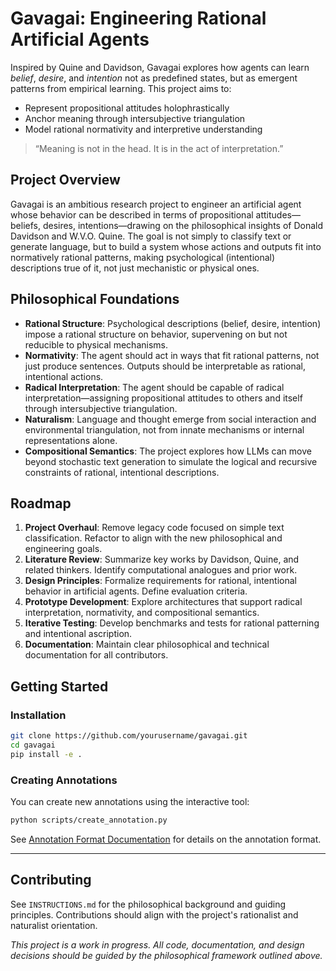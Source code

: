 # Gavagai: Engineering Rational Artificial Agents

Inspired by Quine and Davidson, Gavagai explores how agents can learn *belief*, *desire*, and *intention* not as predefined states, but as emergent patterns from empirical learning. This project aims to:

- Represent propositional attitudes holophrastically
- Anchor meaning through intersubjective triangulation
- Model rational normativity and interpretive understanding

> “Meaning is not in the head. It is in the act of interpretation.”

## Project Overview
Gavagai is an ambitious research project to engineer an artificial agent whose behavior can be described in terms of propositional attitudes—beliefs, desires, intentions—drawing on the philosophical insights of Donald Davidson and W.V.O. Quine. The goal is not simply to classify text or generate language, but to build a system whose actions and outputs fit into normatively rational patterns, making psychological (intentional) descriptions true of it, not just mechanistic or physical ones.

## Philosophical Foundations
- **Rational Structure**: Psychological descriptions (belief, desire, intention) impose a rational structure on behavior, supervening on but not reducible to physical mechanisms.
- **Normativity**: The agent should act in ways that fit rational patterns, not just produce sentences. Outputs should be interpretable as rational, intentional actions.
- **Radical Interpretation**: The agent should be capable of radical interpretation—assigning propositional attitudes to others and itself through intersubjective triangulation.
- **Naturalism**: Language and thought emerge from social interaction and environmental triangulation, not from innate mechanisms or internal representations alone.
- **Compositional Semantics**: The project explores how LLMs can move beyond stochastic text generation to simulate the logical and recursive constraints of rational, intentional descriptions.

## Roadmap
1. **Project Overhaul**: Remove legacy code focused on simple text classification. Refactor to align with the new philosophical and engineering goals.
2. **Literature Review**: Summarize key works by Davidson, Quine, and related thinkers. Identify computational analogues and prior work.
3. **Design Principles**: Formalize requirements for rational, intentional behavior in artificial agents. Define evaluation criteria.
4. **Prototype Development**: Explore architectures that support radical interpretation, normativity, and compositional semantics.
5. **Iterative Testing**: Develop benchmarks and tests for rational patterning and intentional ascription.
6. **Documentation**: Maintain clear philosophical and technical documentation for all contributors.

## Getting Started

### Installation

```bash
git clone https://github.com/yourusername/gavagai.git
cd gavagai
pip install -e .
```

### Creating Annotations

You can create new annotations using the interactive tool:

```bash
python scripts/create_annotation.py
```

See [Annotation Format Documentation](docs/annotation_format.md) for details on the annotation format.

---

## Contributing
See `INSTRUCTIONS.md` for the philosophical background and guiding principles. Contributions should align with the project's rationalist and naturalist orientation.

*This project is a work in progress. All code, documentation, and design decisions should be guided by the philosophical framework outlined above.*
